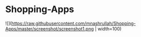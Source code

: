 # Shopping-Apps
![](https://raw.githubusercontent.com/mnashrullah/Shopping-Apps/master/screenshot/screenshot1.png | width=100)


